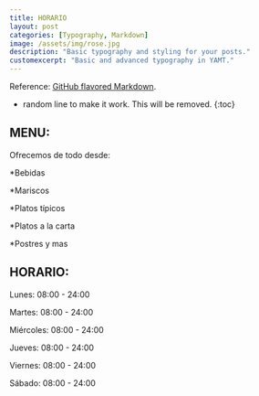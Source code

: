 ```yaml
---
title: HORARIO
layout: post
categories: [Typography, Markdown]
image: /assets/img/rose.jpg
description: "Basic typography and styling for your posts."
customexcerpt: "Basic and advanced typography in YAMT."
---
```

Reference: [GitHub flavored Markdown](https://help.github.com/en/github/writing-on-github).

* random line to make it work. This will be removed.
{:toc}


## MENU:

Ofrecemos de todo desde:

*Bebidas

*Mariscos

*Platos típicos

*Platos a la carta

*Postres y mas



## HORARIO:

Lunes: 08:00 - 24:00

Martes: 08:00 - 24:00

Miércoles: 08:00 - 24:00

Jueves: 08:00 - 24:00

Viernes: 08:00 - 24:00

Sábado: 08:00 - 24:00
